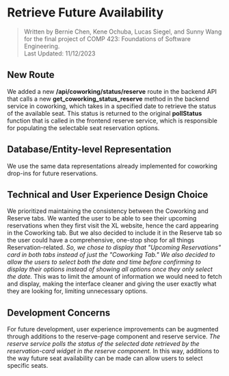 # Retrieve Future Availability

> Written by Bernie Chen, Kene Ochuba, Lucas Siegel, and Sunny Wang for the final project of COMP 423: Foundations of Software Engineering.<br>
> Last Updated: 11/12/2023

## New Route

We added a new **/api/coworking/status/reserve** route in the backend API that calls a new **get_coworking_status_reserve** method in the backend service in coworking, which takes in a specified date to retrieve the status of the available seat. This status is returned to the original **pollStatus** function that is called in the frontend reserve service, which is responsible for populating the selectable seat reservation options.

## Database/Entity-level Representation

We use the same data representations already implemented for coworking drop-ins for future reservations.

## Technical and User Experience Design Choice

We prioritized maintaining the consistency between the Coworking and Reserve tabs. We wanted the user to be able to see their upcoming reservations when they first visit the XL website, hence the card appearing in the Coworking tab. But we also decided to include it in the Reserve tab so the user could have a comprehensive, one-stop shop for all things Reservation-related. _So, we chose to display that "Upcoming Reservations" card in both tabs instead of just the "Coworking Tab."_ _We also decided to allow the users to select both the date and time before confirming to display their options instead of showing all options once they only select the date._ This was to limit the amount of information we would need to fetch and display, making the interface cleaner and giving the user exactly what they are looking for, limiting unnecessary options.

## Development Concerns

For future development, user experience improvements can be augmented through additions to the reserve-page component and reserve service. _The reserve service polls the status of the selected date retrieved by the reservation-card widget in the reserve component._ In this way, additions to the way future seat availability can be made can allow users to select specific seats.
